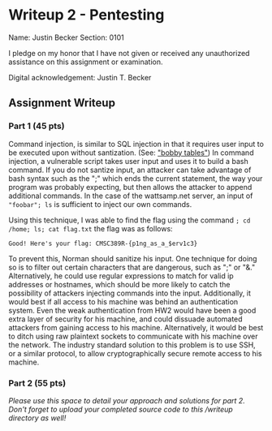 # Writeup 2 - Pentesting

Name: Justin Becker
Section: 0101

I pledge on my honor that I have not given or received any unauthorized assistance on this assignment or examination.

Digital acknowledgement: Justin T. Becker

## Assignment Writeup

### Part 1 (45 pts)

Command injection, is similar to SQL injection in that it requires user input to be executed upon without santization. (See: ["bobby tables"](https://xkcd.com/327/)) In command injection, a vulnerable script takes user input and uses it to build a bash command. If you do not santize input, an attacker can take advantage of bash syntax such as the ";" which ends the current statement, the way your program was probably expecting, but then allows the attacker to append additional commands. In the case of the wattsamp.net server, an input of `"foobar"; ls` is sufficient to inject our own commands.

Using this technique, I was able to find the flag using the command `; cd /home; ls; cat flag.txt` the flag was as follows:

`Good! Here's your flag: CMSC389R-{p1ng_as_a_$erv1c3}`

To prevent this, Norman should sanitize his input. One technique for doing so is to filter out certain characters that are dangerous, such as ";" or "&." Alternatively, he could use regular expressions to match for valid ip addresses or hostnames, which should be more likely to catch the possibility of attackers injecting commands into the input. Additionally, it would best if all access to his machine was behind an authentication system. Even the weak authentication from HW2 would have been a good extra layer of security for his machine, and could dissuade automated attackers from gaining access to his machine. Alternatively, it would be best to ditch using raw plaintext sockets to communicate with his machine over the network. The industry standard solution to this problem is to use SSH, or a similar protocol, to allow cryptographically secure remote access to his machine.

### Part 2 (55 pts)

*Please use this space to detail your approach and solutions for part 2. Don't forget to upload your completed source code to this /writeup directory as well!*
